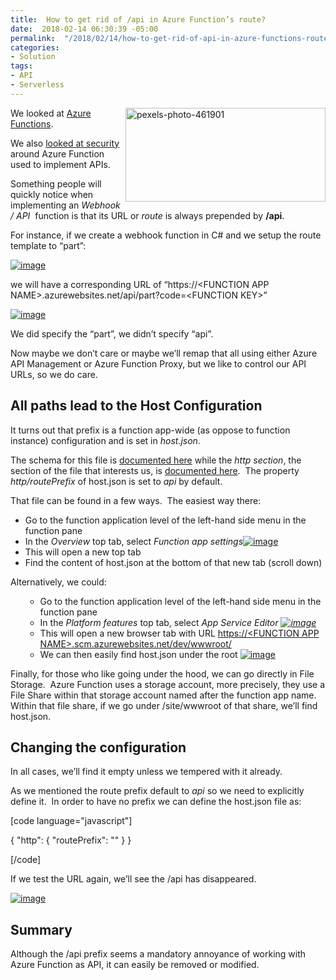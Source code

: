 ```yaml
---
title:  How to get rid of /api in Azure Function’s route?
date:  2018-02-14 06:30:39 -05:00
permalink:  "/2018/02/14/how-to-get-rid-of-api-in-azure-functions-route/"
categories:
- Solution
tags:
- API
- Serverless
---
```

<a href="http://vincentlauzon.files.wordpress.com/2018/01/pexels-photo-461901.jpg"><img style="border:0 currentcolor;float:right;display:inline;background-image:none;" title="pexels-photo-461901" src="http://vincentlauzon.files.wordpress.com/2018/01/pexels-photo-461901_thumb.jpg" alt="pexels-photo-461901" width="320" height="150" align="right" border="0" /></a>We looked at <a href="https://vincentlauzon.com/2017/11/27/serverless-compute-with-azure-functions-getting-started/">Azure Functions</a>.

We also <a href="https://vincentlauzon.com/2017/12/04/azure-functions-http-authorization-levels/">looked at security</a> around Azure Function used to implement APIs.

Something people will quickly notice when implementing an <em>Webhook / API</em>  function is that its URL or <em>route</em> is always prepended by <strong>/api</strong>.

For instance, if we create a webhook function in C# and we setup the route template to “part”:

<a href="http://vincentlauzon.files.wordpress.com/2018/01/image13.png"><img style="border:0 currentcolor;display:inline;background-image:none;" title="image" src="http://vincentlauzon.files.wordpress.com/2018/01/image_thumb13.png" alt="image" border="0" /></a>

we will have a corresponding URL of “https://&lt;FUNCTION APP NAME&gt;.azurewebsites.net/api/part?code=&lt;FUNCTION KEY&gt;”

<a href="http://vincentlauzon.files.wordpress.com/2018/01/image14.png"><img style="border:0 currentcolor;display:inline;background-image:none;" title="image" src="http://vincentlauzon.files.wordpress.com/2018/01/image_thumb14.png" alt="image" border="0" /></a>

We did specify the “part”, we didn’t specify “api”.

Now maybe we don’t care or maybe we’ll remap that all using either Azure API Management or Azure Function Proxy, but we like to control our API URLs, so we do care.
<h2>All paths lead to the Host Configuration</h2>
It turns out that prefix is a function app-wide (as oppose to function instance) configuration and is set in <em>host.json</em>.

The schema for this file is <a href="https://docs.microsoft.com/en-us/azure/azure-functions/functions-host-json">documented here</a> while the <em>http section</em>, the section of the file that interests us, is <a href="https://docs.microsoft.com/en-us/azure/azure-functions/functions-host-json#http">documented here</a>.  The property <em>http/routePrefix</em> of host.json is set to <em>api</em> by default.

That file can be found in a few ways.  The easiest way there:
<ul>
 	<li>Go to the function application level of the left-hand side menu in the function pane</li>
 	<li>In the <em>Overview</em> top tab, select <em>Function app settings</em><a href="http://vincentlauzon.files.wordpress.com/2018/01/image15.png"><img style="border:0 currentcolor;display:inline;background-image:none;" title="image" src="http://vincentlauzon.files.wordpress.com/2018/01/image_thumb15.png" alt="image" border="0" /></a></li>
 	<li>This will open a new top tab</li>
 	<li>Find the content of host.json at the bottom of that new tab (scroll down)</li>
</ul>
Alternatively, we could:
<ul>
 	<li style="list-style-type:none;">
<ul><!--StartFragment-->
 	<li>Go to the function application level of the left-hand side menu in the
function pane</li>
 	<li>In the <em>Platform features</em> top tab, select <em>App Service Editor
<a href="http://vincentlauzon.files.wordpress.com/2018/01/image16.png"><img style="border:0 currentcolor;display:inline;background-image:none;" title="image" src="http://vincentlauzon.files.wordpress.com/2018/01/image_thumb16.png" alt="image" border="0" /></a></em></li>
 	<li>This will open a new browser tab with URL <a title="https://fct-vpl.scm.azurewebsites.net/dev/wwwroot/" href="https://&lt;FUNCTION APP NAME&gt;.scm.azurewebsites.net/dev/wwwroot/">https://&lt;FUNCTION APP NAME&gt;.scm.azurewebsites.net/dev/wwwroot/</a></li>
 	<li>We can then easily find host.json under the root
<a href="http://vincentlauzon.files.wordpress.com/2018/01/image17.png"><img style="border:0 currentcolor;display:inline;background-image:none;" title="image" src="http://vincentlauzon.files.wordpress.com/2018/01/image_thumb17.png" alt="image" border="0" /></a></li>
</ul>
</li>
</ul>
<!--EndFragment-->

Finally, for those who like going under the hood, we can go directly in File Storage.  Azure Function uses a storage account, more precisely, they use a File Share within that storage account named after the function app name.  Within that file share, if we go under /site/wwwroot of that share, we’ll find host.json.
<h2>Changing the configuration</h2>
In all cases, we’ll find it empty unless we tempered with it already.

As we mentioned the route prefix default to <em>api</em> so we need to explicitly define it.  In order to have no prefix we can define the host.json file as:

[code language="javascript"]

{
  &quot;http&quot;: {
    &quot;routePrefix&quot;: &quot;&quot;
  }
}

[/code]

If we test the URL again, we’ll see the /api has disappeared.

<a href="http://vincentlauzon.files.wordpress.com/2018/01/image18.png"><img style="border:0 currentcolor;display:inline;background-image:none;" title="image" src="http://vincentlauzon.files.wordpress.com/2018/01/image_thumb18.png" alt="image" border="0" /></a>
<h2>Summary</h2>
Although the /api prefix seems a mandatory annoyance of working with Azure Function as API, it can easily be removed or modified.